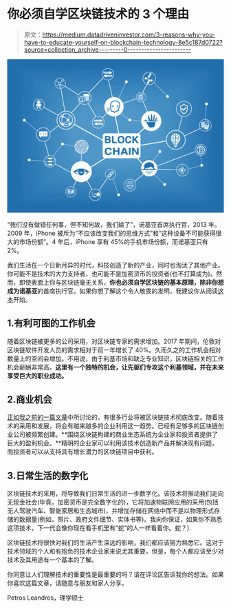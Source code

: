 # 你必须自学区块链技术的 3 个理由

> 原文：<https://medium.datadriveninvestor.com/3-reasons-why-you-have-to-educate-yourself-on-blockchain-technology-8e5c187d0722?source=collection_archive---------0----------------------->

![](img/3cad4f719b1e213091a2ab5dd675638a.png)

“我们没有做错任何事，但不知何故，我们输了”，诺基亚首席执行官，2013 年。2009 年，iPhone 被斥为“不应该改变我们的思维方式”和“这种设备不可能获得很大的市场份额”。4 年后，iPhone 享有 45%的手机市场份额，而诺基亚只有 2%。

我们生活在一个日新月异的时代，科技创造了新的产业，同时也淘汰了其他产业。你可能不是技术的大力支持者，也可能不是加密货币的投资者(也不打算成为)。然而，即使表面上你与区块链毫无关系，**你也必须自学区块链的基本原理，除非你想成为诺基亚**的首席执行官。如果你想了解这个令人敬畏的发明，我建议你从阅读[这本](https://medium.com/@petrosleandros/introduction-to-blockchain-technology-part-1-dc8f827d8e30)开始。

## 1.有利可图的工作机会

随着区块链被更多的公司采用，对区块链专家的需求增加。2017 年期间，伦敦对区块链软件开发人员的需求相对于前一年增长了 40%。久而久之的工作机会相对数量上的空间会增加。不用说，由于利基市场和缺乏专业知识，区块链相关的工作机会薪酬非常高。**这里有一个独特的机会，让先驱们专攻这个利基领域，并在未来享受巨大的职业成功。**

## 2.商业机会

[正如我之前的一篇文章](https://medium.com/@petrosleandros/5-industries-which-will-be-revolutionized-through-blockchain-technology-17b379adfcda)中所讨论的，有很多行业将被区块链技术彻底改变。随着技术的采用和发展，将会有越来越多的企业利用这一趋势。已经有足够多的区块链创业公司被频繁创建。**围绕区块链构建的商业生态系统为企业家和投资者提供了巨大的盈利机会。**精明的企业家可以利用该技术创造新产品并解决现有问题，而投资者可以从支持具有增长潜力的区块链项目中获利。

## 3.日常生活的数字化

区块链技术的采用，将导致我们日常生活的进一步数字化。该技术将推动我们走向无现金社会(毕竟，加密货币是完全数字化的)，它将加速物联网应用的采用(包括无人驾驶汽车、智能家居和生态城市)，并增加存储在网络中而不是以物理形式存储的数据量(例如，照片、政府文件细节、实体书等)。我向你保证，如果你不熟悉这项技术，下一代会像你现在看手机里有“蛇”的人一样看着你。蛇？).

区块链技术将很快对我们的生活产生深远的影响，我们都应该努力熟悉它。这对于技术领域的个人和有抱负的技术企业家来说尤其重要，但是，每个人都应该至少对技术及其用途有一个基本的了解。

你同意让人们理解技术的重要性是最重要的吗？请在评论区告诉我你的想法。如果你喜欢这篇文章，请随意与朋友和家人分享。

Petros Leandros，理学硕士